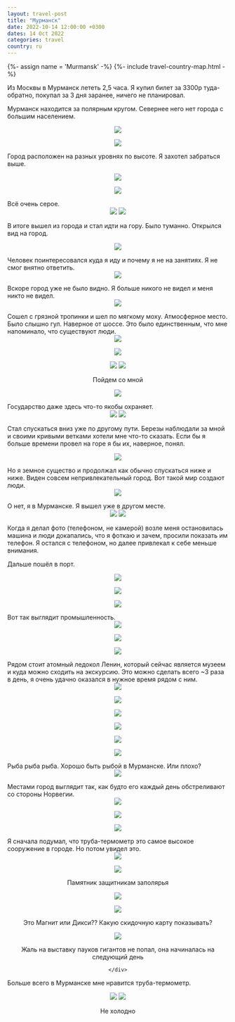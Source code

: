 ```yaml
---
layout: travel-post
title: "Мурманск"
date: 2022-10-14 12:00:00 +0300
dates: 14 Oct 2022
categories: travel
country: ru
---
```


{%- assign name = 'Murmansk' -%}
{%- include travel-country-map.html -%}

Из Москвы в Мурманск лететь 2,5 часа. Я купил билет за 3300р туда-обратно, покупал за 3 дня заранее, ничего не
планировал.

Мурманск находится за полярным кругом. Севернее него нет города с большим населением.

<center>
    <img src="{{site.baseurl}}/assets/img/murmansk/1.jpg" />
    <p class="image-label">
    </p>
</center>

<center>
    <img src="{{site.baseurl}}/assets/img/murmansk/3.jpg" />
    <p class="image-label">
    </p>
</center>

Город расположен на разных уровнях по высоте. Я захотел забраться выше.
<center>
    <img src="{{site.baseurl}}/assets/img/murmansk/2.jpg" />
    <p class="image-label">
    </p>
</center>
<center>
    <img src="{{site.baseurl}}/assets/img/murmansk/6.jpg" />
    <p class="image-label">
    </p>
</center>
Всё очень серое.
<center>
    <div class="side-by-side">
        <img src="{{site.baseurl}}/assets/img/murmansk/4.jpg" />
        <img src="{{site.baseurl}}/assets/img/murmansk/5.jpg" />
    </div>
    <p class="image-label"></p>
</center>

В итоге вышел из города и стал идти на гору. Было туманно. Открылся вид на город.
<center>
    <img src="{{site.baseurl}}/assets/img/murmansk/7.jpg" />
    <p class="image-label">
    </p>
</center>
Человек поинтересовался куда я иду и почему я не на занятиях. Я не смог внятно ответить.
<center>
    <img src="{{site.baseurl}}/assets/img/murmansk/8.jpg" />
    <p class="image-label">
    </p>
</center>
Вскоре город уже не было видно. Я больше никого не видел и меня никто не видел.
<center>
    <img src="{{site.baseurl}}/assets/img/murmansk/9.jpg" />
    <p class="image-label">
    </p>
</center>
Сошел с грязной тропинки и шел по мягкому моху. Атмосферное место. Было слышно гул. Наверное от шоссе. Это было
единственным, что мне напоминало, что существуют люди.
<center>
    <img src="{{site.baseurl}}/assets/img/murmansk/10.jpg" />
    <p class="image-label">
    </p>
</center>
<center>
    <img src="{{site.baseurl}}/assets/img/murmansk/11.jpg" />
    <p class="image-label">
    </p>
</center>
<center>
    <div class="side-by-side">
        <img src="{{site.baseurl}}/assets/img/murmansk/13.jpg" />
        <img src="{{site.baseurl}}/assets/img/murmansk/12.jpg" />
    </div>
    <p class="image-label">Пойдем со мной</p>
</center>
<center>
    <img src="{{site.baseurl}}/assets/img/murmansk/14.jpg" />
    <p class="image-label">
    </p>
</center>
Государство даже здесь что-то якобы охраняет.
<center>
    <div class="side-by-side">
        <img src="{{site.baseurl}}/assets/img/murmansk/15.jpg" />
        <img src="{{site.baseurl}}/assets/img/murmansk/16.jpg" />
    </div>
    <p class="image-label"></p>
</center>

Стал спускаться вниз уже по другому пути. Березы наблюдали за мной и своими кривыми ветками хотели мне что-то сказать.
Если бы я больше времени провел на горе я бы их, наверное, понял.
<center>
    <img src="{{site.baseurl}}/assets/img/murmansk/17.jpg" />
    <p class="image-label">
    </p>
</center>
Но я земное существо и продолжал как обычно спускаться ниже и ниже. Виден совсем непривлекательный город. Вот такой мир
создают люди.
<center>
    <img src="{{site.baseurl}}/assets/img/murmansk/18.jpg" />
    <p class="image-label">
    </p>
</center>
О нет, я в Мурманске. Я вышел уже в другом месте.
<center>
    <div class="side-by-side">
        <img src="{{site.baseurl}}/assets/img/murmansk/19.jpg" />
        <img src="{{site.baseurl}}/assets/img/murmansk/21.jpg" />
    </div>
    <p class="image-label"></p>
</center>
Когда я делал фото (телефоном, не камерой) возле меня остановилась машина и люди докапались, что я фоткаю и зачем, просили показать им телефон. Я остался с телефоном, но далее привлекал к себе меньше внимания.

Дальше пошёл в порт.
<center>
    <img src="{{site.baseurl}}/assets/img/murmansk/22.jpg" />
    <p class="image-label">
    </p>
</center>
<center>
    <img src="{{site.baseurl}}/assets/img/murmansk/23.jpg" />
    <p class="image-label">
    </p>
</center>
<center>
    <img src="{{site.baseurl}}/assets/img/murmansk/24.jpg" />
    <p class="image-label">
    </p>
</center>
Вот так выглядит промышленность.
<center>
    <img src="{{site.baseurl}}/assets/img/murmansk/25.jpg" />
    <p class="image-label">
    </p>
</center>
<center>
    <img src="{{site.baseurl}}/assets/img/murmansk/26.jpg" />
    <p class="image-label">
    </p>
</center>
<center>
    <img src="{{site.baseurl}}/assets/img/murmansk/28.jpg" />
    <p class="image-label">
    </p>
</center>
Рядом стоит атомный ледокол Ленин, который сейчас является музеем и куда можно сходить на экскурсию. Это можно сделать
всего ~3 раза в день, я очень удачно оказался в нужное время рядом с ним.
<center>
    <img src="{{site.baseurl}}/assets/img/murmansk/29.jpg" />
    <p class="image-label">
    </p>
</center>
<center>
    <img src="{{site.baseurl}}/assets/img/murmansk/30.jpg" />
    <p class="image-label">
    </p>
</center>
<center>
    <img src="{{site.baseurl}}/assets/img/murmansk/31.jpg" />
    <p class="image-label">
    </p>
</center>
<center>
    <img src="{{site.baseurl}}/assets/img/murmansk/32.jpg" />
    <p class="image-label">
    </p>
</center>
<center>
    <img src="{{site.baseurl}}/assets/img/murmansk/33.jpg" />
    <p class="image-label">
    </p>
</center>
<center>
    <img src="{{site.baseurl}}/assets/img/murmansk/34.jpg" />
    <p class="image-label">
    </p>
</center>
Рыба рыба рыба. Хорошо быть рыбой в Мурманске. Или плохо?
<center>
    <img src="{{site.baseurl}}/assets/img/murmansk/35.jpg" />
    <p class="image-label">
    </p>
</center>
Местами город выглядит так, как будто его каждый день обстреливают со стороны Норвегии.
<center>
    <img src="{{site.baseurl}}/assets/img/murmansk/36.jpg" />
    <p class="image-label">
    </p>
</center>
<center>
    <img src="{{site.baseurl}}/assets/img/murmansk/37.jpg" />
    <p class="image-label">
    </p>
</center>
<center>
    <img src="{{site.baseurl}}/assets/img/murmansk/27.jpg" />
    <p class="image-label">
    </p>
</center>
Я сначала подумал, что труба-термометр это самое высокое сооружение в городе. Но потом увидел это.
<center>
    <img src="{{site.baseurl}}/assets/img/murmansk/38.jpg" />
    <p class="image-label">
    </p>
</center>
<center>
    <img src="{{site.baseurl}}/assets/img/murmansk/39.jpg" />
    <p class="image-label">
        Памятник защитникам заполярья
    </p>
</center>
<center>
    <img src="{{site.baseurl}}/assets/img/murmansk/40.jpg" />
    <p class="image-label">
    </p>
</center>
<center>
    <div class="side-by-side">
        <div>
            <img src="{{site.baseurl}}/assets/img/murmansk/41.jpg" />
            <p class="image-label">
                Это Магнит или Дикси?? Какую скидочную карту показывать?
            </p>
        </div>
        <div>
            <img src="{{site.baseurl}}/assets/img/murmansk/42.jpg" />
            <p class="image-label">
                Жаль на выставку пауков гигантов не попал, она начиналась на следующий день
            </p>
        </div>

    </div>
</center>

Больше всего в Мурманске мне нравится труба-термометр.
<center>
    <div class="side-by-side">
        <img src="{{site.baseurl}}/assets/img/murmansk/43.jpg" />
        <img src="{{site.baseurl}}/assets/img/murmansk/44.jpg" />
    </div>
    <p class="image-label">
        Не холодно
    </p>
</center>